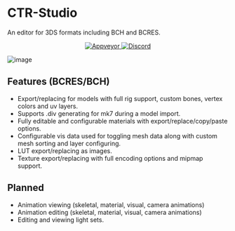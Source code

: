 # CTR-Studio
An editor for 3DS formats including BCH and BCRES.


<p align="center">
    <a href="https://ci.appveyor.com/project/KillzXGaming/ctr-studio/">
        <img src="https://ci.appveyor.com/api/projects/status/7e9dck74enr8yu32?svg=true"
            alt="Appveyor">
    </a>
    <a href="https://discord.gg/rGCv9JRWGH">
        <img src="https://img.shields.io/discord/1034629789128065044"
            alt="Discord">
    </a>
</p>

![image](https://user-images.githubusercontent.com/13475262/188504837-c1040cc4-bbf5-4a90-90dc-3ad6dac1120c.png)

## Features (BCRES/BCH)
- Export/replacing for models with full rig support, custom bones, vertex colors and uv layers.
- Supports .div generating for mk7 during a model import.
- Fully editable and configurable materials with export/replace/copy/paste options.
- Configurable vis data used for toggling mesh data along with custom mesh sorting and layer configuring.
- LUT export/replacing as images.
- Texture export/replacing with full encoding options and mipmap support.

## Planned
- Animation viewing (skeletal, material, visual, camera animations)
- Animation editing (skeletal, material, visual, camera animations)
- Editing and viewing light sets.
